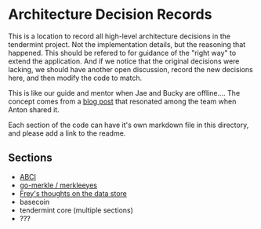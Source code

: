 # Architecture Decision Records

This is a location to record all high-level architecture decisions in the tendermint project.  Not the implementation details, but the reasoning that happened.  This should be refered to for guidance of the "right way" to extend the application.  And if we notice that the original decisions were lacking, we should have another open discussion, record the new decisions here, and then modify the code to match.

This is like our guide and mentor when Jae and Bucky are offline.... The concept comes from a [blog post](https://product.reverb.com/documenting-architecture-decisions-the-reverb-way-a3563bb24bd0#.78xhdix6t) that resonated among the team when Anton shared it.

Each section of the code can have it's own markdown file in this directory, and please add a link to the readme.

## Sections

* [ABCI](./ABCI.md)
* [go-merkle / merkleeyes](./merkle.md)
* [Frey's thoughts on the data store](./merkle-frey.md)
* basecoin
* tendermint core (multiple sections)
* ???
